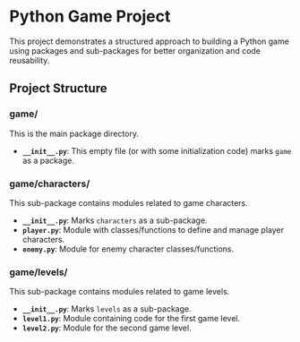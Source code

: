 # Python Game Project

This project demonstrates a structured approach to building a Python game using packages and sub-packages for better organization and code reusability.

## Project Structure


### game/

This is the main package directory.

- **`__init__.py`**: This empty file (or with some initialization code) marks `game` as a package.

### game/characters/

This sub-package contains modules related to game characters.

- **`__init__.py`**: Marks `characters` as a sub-package.
- **`player.py`**: Module with classes/functions to define and manage player characters.
- **`enemy.py`**: Module for enemy character classes/functions.

### game/levels/

This sub-package contains modules related to game levels.

- **`__init__.py`**: Marks `levels` as a sub-package.
- **`level1.py`**: Module containing code for the first game level.
- **`level2.py`**: Module for the second game level.
